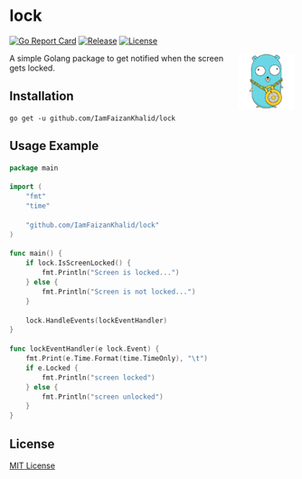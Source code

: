 # lock
[![Go Report Card](https://goreportcard.com/badge/github.com/IamFaizanKhalid/lock)](https://goreportcard.com/report/github.com/IamFaizanKhalid/lock) [![Release](https://img.shields.io/github/v/release/IamFaizanKhalid/lock.svg?style=flat-square)](https://github.com/IamFaizanKhalid/lock/releases) [![License](https://img.shields.io/badge/license-MIT-blue.svg)](./LICENSE)

<img align="right" width="100" src="./_lock.png" alt="Nishan Pakistan">

A simple Golang package to get notified when the screen gets locked.


## Installation

```console
go get -u github.com/IamFaizanKhalid/lock
```

## Usage Example

```go
package main

import (
	"fmt"
	"time"

	"github.com/IamFaizanKhalid/lock"
)

func main() {
	if lock.IsScreenLocked() {
		fmt.Println("Screen is locked...")
	} else {
		fmt.Println("Screen is not locked...")
	}

	lock.HandleEvents(lockEventHandler)
}

func lockEventHandler(e lock.Event) {
	fmt.Print(e.Time.Format(time.TimeOnly), "\t")
	if e.Locked {
		fmt.Println("screen locked")
	} else {
		fmt.Println("screen unlocked")
	}
}
```


## License

[MIT License](./LICENSE)
